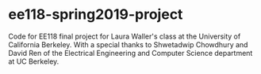 # ee118-spring2019-project
Code for EE118 final project for Laura Waller's class at the University of California Berkeley.
With a special thanks to Shwetadwip Chowdhury and David Ren of the Electrical Engineering and Computer Science department at UC Berkeley.

